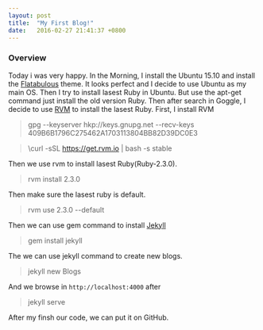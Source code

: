 ```yaml
---
layout: post
title:  "My First Blog!"
date:   2016-02-27 21:41:37 +0800
---
```

### Overview
Today i was very happy. In the Morning, I install the
Ubuntu 15.10 and install the [Flatabulous](https://github.com/anmoljagetia/Flatabulous)
theme. It looks perfect and I decide to use Ubuntu as my main OS.
Then I try to install lasest Ruby in Ubuntu. But use the apt-get 
command just install the old version Ruby. Then after search in
Goggle, I decide to use [RVM](https://rvm.io/) to install the lasest 
Ruby.
First, I install RVM

> gpg --keyserver hkp://keys.gnupg.net --recv-keys 409B6B1796C275462A1703113804BB82D39DC0E3

> \curl -sSL https://get.rvm.io | bash -s stable

Then we use rvm to install lasest Ruby(Ruby-2.3.0).

> rvm install 2.3.0

Then make sure the lasest ruby is default.

> rvm use 2.3.0 --default

Then we can use gem command to install [Jekyll](http://jekyllrb.com/)

> gem install jekyll

The we can use jekyll command to create new blogs.

> jekyll new Blogs

And we browse in `http://localhost:4000` after

> jekyll serve

<!-- break -->

After my finsh our code, we can put it on GitHub.
